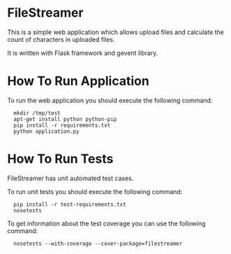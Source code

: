FileStreamer
============

This is a simple web application which allows upload files and calculate the count of characters in uploaded files.

It is written with Flask framework and gevent library.

How To Run Application
======================

To run the web application you should execute the following command:

```
  mkdir /tmp/test
  apt-get install python python-pip
  pip install -r requirements.txt
  python application.py
```

How To Run Tests
================

FileStreamer has unit automated test cases.

To run unit tests you should execute the following command:

```
  pip install -r test-requirements.txt
  nosetests
```

To get information about the test coverage you can use the following command:

```
  nosetests --with-coverage --cover-package=filestreamer
```
